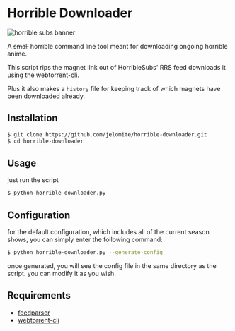 Horrible Downloader
==============

![horrible subs banner](http://horriblesubs.info/images/b/ccs_banner.jpg)

A ~~small~~ horrible command line tool meant for downloading ongoing horrible anime.

This script rips the magnet link out of HorribleSubs' RRS feed downloads it using the webtorrent-cli.

Plus it also makes a `history` file for keeping track of which magnets have been downloaded already.

## Installation
```sh
$ git clone https://github.com/jelomite/horrible-downloader.git
$ cd horrible-downloader
```

## Usage
just run the script
```sh
$ python horrible-downloader.py
```

## Configuration
for the default configuration, which includes all of the current season shows, you can simply enter the following command:
```sh
$ python horrible-downloader.py --generate-config
```
once generated, you will see the config file in the same directory as the script. you can modify it as you wish.


## Requirements
* [feedparser](https://pypi.python.org/pypi/feedparser)
* [webtorrent-cli](https://github.com/webtorrent/webtorrent-cli)

